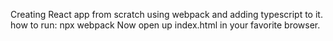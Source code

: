 Creating React app from scratch using webpack and adding typescript to it.
  how to run: npx webpack
  Now open up index.html in your favorite browser.